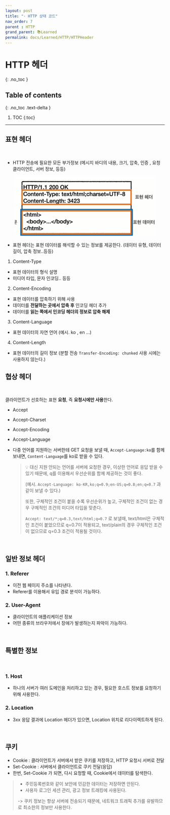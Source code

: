 ```yaml
---
layout: post
title: "· HTTP 상태 코드"
nav_order: 7
parent : HTTP
grand_parent: 📚Learned
permalink: docs/Learned/HTTP/HTTPHeader
---
```


# HTTP 헤더
{: .no_toc }

## Table of contents
{: .no_toc .text-delta }

1. TOC
{:toc}

---




## 표현 헤더

<br>

- HTTP 전송에 필요한 모든 부가정보 (메시지 바디의 내용, 크기, 압축, 인증 , 요청 클라이언트, 서버 정보, 등등)

<p align="center">
<img src="https://raw.githubusercontent.com/buinq/imageServer/main/img/image-20221108164326483.png" alt="image-20221108164326483" style="zoom:80%;" />
</p>

- 표현 헤더는 표현 데이터를 해석할 수 있는 정보를 제공한다. (데이터 유형, 데이터 길이, 압축 정보..등등)



1. Content-Type

- 표현 데이터의 형식 설명
- 미디어 타입, 문자 인코딩.. 등등

2. Content-Encoding

- 표현 데이터를 압축하기 위해 사용
- 데이터를 **전달하는 곳에서 압축 후** 인코딩 헤더 추가
- 데이터를 **읽는 쪽에서 인코딩 헤더의 정보로 압축 해제**

3. Content-Language

- 표현 데이터의 자연 언어 (예시. ko , en ...)

4. Content-Length

- 표현 데이터의 길이 정보 (분할 전송 `Transfer-Encoding: chunked` 사용 시에는 사용하지 않는다.)



## 협상 헤더

<br>

클라이언트가 선호하는 표현 **요청**, 즉 **요청시에만 사용**한다.

- Accept

- Accept-Charset

- Accept-Encoding

- Accept-Language

- 다중 언어를 지원하는 서버한테 GET 요청을 보낼 때, `Accept-Language:ko`를 함께 보내면, `Content-Language`를 ko로 받을 수 있다.

  > 💡 대신 지원 안되는 언어를 서버에 요청한 경우, 이상한 언어로 응답 받을 수 있기 때문에, q를 이용해서 우선순위를 함께 제공하는 것이 좋다.
  >
  > (예시. `Accept-Language: ko-KR,ko;q=0.9;en-US;q=0.8;en;q=0.7` 과 같이 보낼 수 있다.)
  >
  >
  >
  > 또한, 구체적인 조건이 붙을 수록 우선순위가 높고, 구체적인 조건이 없는 경우 구체적인 조건의 미디어 타입을 맞춘다.
  >
  > `Accept: text/*;q=0.3,text/html;q=0.7` 로 보낼때, text/html은 구체적인 조건이 붙었으므로 q=0.7이 적용되고, text/plain의 경우 구체적인 조건이 없으므로 q=0.3 조건이 적용될 것이다.

<br>

## 일반 정보 헤더



### 1. Referer

- 이전 웹 페이지 주소를 나타낸다.
- Referer를 이용해서 유입 경로 분석이 가능하다.

### 2. User-Agent

- 클라이언트의 애플리케이션 정보
- 어떤 종류의 브라우저에서 장애가 발생하는지 파악이 가능하다.

<br>

## 특별한 정보

<br>

### 1. Host

- 하나의 서버가 여러 도메인을 처리하고 있는 경우, 필요한 호스트 정보를 요청하기 위해 사용한다.



### 2. Location

- 3xx 응답 결과에 Location 헤더가 있으면, Location 위치로 리다이렉트하게 된다.

<br>

## 쿠키

- Cookie : 클라이언트가 서버에서 받은 쿠키를 저장하고, HTTP 요청시 서버로 전달
- Set-Cookie : 서버에서 클라이언트로 쿠키 전달(응답)
- 한번, Set-Cookie 가 되면, 다시 요청할 때, Cookie에서 데이터를 탐색한다.

> - 주민등록번호와 같이 보안에 민감한 데이터는 저장하면 안된다.
> - 사용자 로그인 세션 관리, 광고 정보 트래킹에 사용된다.
>
> -> 쿠키 정보는 항상 서버에 전송되기 때문에, 네트워크 트래픽 추가를 유발하므로 최소한의 정보만 사용한다.



